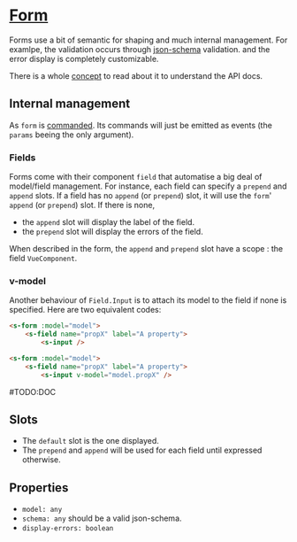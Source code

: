 # [Form](https://semantic-ui.com/collections/form.html)

Forms use a bit of semantic for shaping and much internal management. For examlpe, the validation occurs through [json-schema](http://json-schema.org/) validation. and the error display is completely customizable.

There is a whole [concept](../concepts/form.md) to read about it to understand the API docs.
## Internal management

As `form` is [commanded](../concepts/commanded.md). Its commands will just be emitted as events (the `params` beeing the only argument).

### Fields
Forms come with their component `field` that automatise a big deal of model/field management. For instance, each field can specify a `prepend` and `append` slots. If a field has no `append` (or `prepend`) slot, it will use the `form`' `append` (or `prepend`) slot. If there is none,
- the `append` slot will display the label of the field.
- the `prepend` slot will display the errors of the field.

When described in the form, the `append` and `prepend` slot have a scope : the field `VueComponent`.

### v-model
Another behaviour of `Field.Input` is to attach its model to the field if none is specified. Here are two equivalent codes:
```html
<s-form :model="model">
	<s-field name="propX" label="A property">
		<s-input />
```

```html
<s-form :model="model">
	<s-field name="propX" label="A property">
		<s-input v-model="model.propX" />
```


#TODO:DOC
## Slots

- The `default` slot is the one displayed.
- The `prepend` and `append` will be used for each field until expressed otherwise.

## Properties
- `model: any`
- `schema: any` should be a valid json-schema.
- `display-errors: boolean`